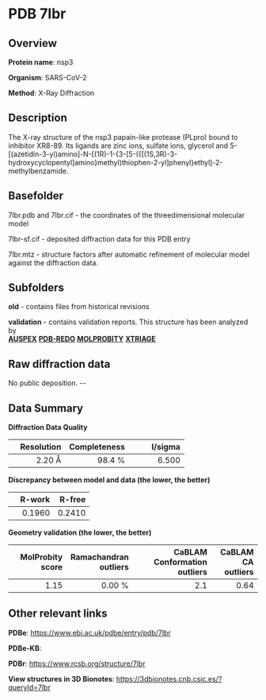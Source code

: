 # PDB 7lbr

## Overview

**Protein name**: nsp3

**Organism**: SARS-CoV-2

**Method**: X-Ray Diffraction

## Description

The X-ray structure of the nsp3 papain-like protease (PLpro) bound to inhibitor XR8-89. Its ligands are zinc ions, sulfate ions, glycerol and 5-[(azetidin-3-yl)amino]-N-[(1R)-1-{3-[5-({[(1S,3R)-3-hydroxycyclopentyl]amino}methyl)thiophen-2-yl]phenyl}ethyl]-2-methylbenzamide.

## Basefolder

7lbr.pdb and 7lbr.cif - the coordinates of the threedimensional molecular model

7lbr-sf.cif - deposited diffraction data for this PDB entry

7lbr.mtz - structure factors after automatic refinement of molecular model against the diffraction data.

## Subfolders



**old** - contains files from historical revisions

**validation** - contains validation reports. This structure has been analyzed by <br>[**AUSPEX**](https://github.com/thorn-lab/coronavirus_structural_task_force/tree/master/pdb/nsp3/SARS-CoV-2/7lbr/validation/auspex) [**PDB-REDO**](https://github.com/thorn-lab/coronavirus_structural_task_force/tree/master/pdb/nsp3/SARS-CoV-2/7lbr/validation/pdb-redo) [**MOLPROBITY**](https://github.com/thorn-lab/coronavirus_structural_task_force/tree/master/pdb/nsp3/SARS-CoV-2/7lbr/validation/molprobity) [**XTRIAGE**](https://github.com/thorn-lab/coronavirus_structural_task_force/blob/master/pdb/nsp3/SARS-CoV-2/7lbr/validation/Xtriage_output.log)   



## Raw diffraction data

No public deposition. --<br> 

## Data Summary
**Diffraction Data Quality**

|   | Resolution | Completeness| I/sigma |
|---|-------------:|----------------:|--------------:|
|   |2.20 Å|98.4  %|<img width=50/>6.500|

**Discrepancy between model and data (the lower, the better)**

|   | **R-work**| **R-free**   
|---|-------------:|----------------:|           
||  0.1960|  0.2410|

**Geometry validation (the lower, the better)**

|   |**MolProbity<br>score**| **Ramachandran<br>outliers** | **CaBLAM<br>Conformation outliers** | **CaBLAM<br>CA outliers** |
|---|-------------:|----------------:|----------------:|----------------:|
||  1.15|  0.00 %|2.1|0.64|

 

 



## Other relevant links 
**PDBe**:  https://www.ebi.ac.uk/pdbe/entry/pdb/7lbr

**PDBe-KB**:  
 
**PDBr**: https://www.rcsb.org/structure/7lbr 

**View structures in 3D Bionotes**: https://3dbionotes.cnb.csic.es/?queryId=7lbr

